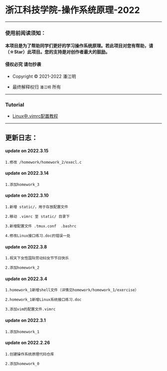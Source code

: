 # 浙江科技学院-操作系统原理-2022

***

### 使用前阅读须知：


#### 本项目是为了帮助同学们更好的学习操作系统原理。若此项目对您有帮助，请（☆Star）此项目。您的支持是对创作者最大的鼓励。

#### 侵权必究 请勿抄袭

- Copyright © 2021-2022 潘江明

- 最终解释权归 `潘江明` 所有

***

### Tutorial

- [Linux中.vimrc配置教程](https://pjmcode.top/article/detail/7/)

---

## 更新日志：

#### update on 2022.3.15
```
1.修改 /homework/homework_2/execl.c
```

#### update on 2022.3.14
```
1.添加homework_3
```

#### update on 2022.3.10
```
1.新增 static/，用于存放配置文件

2.移动 .vimrc 至 static/ 目录下

3.新增配置文件 .tmux.conf  .bashrc

4.修改Linux接口练习.doc的错误一处
```


#### update on 2022.3.8
```
1.祝天下女性国际劳动妇女节节日快乐

2.添加homework_2
```

#### update on 2022.3.4
```
1.homework_1新增shell文件（详情见homework/homework_1/exercise）

2.homework_1新增Linux系统接口练习.doc

3.添加vim的配置文件.vimrc
```

#### update on 2022.3.1
```
1.添加homework_1
```

#### update on 2022.2.26
```
1.创建操作系统原理代码仓库

2.添加homework_0
```
